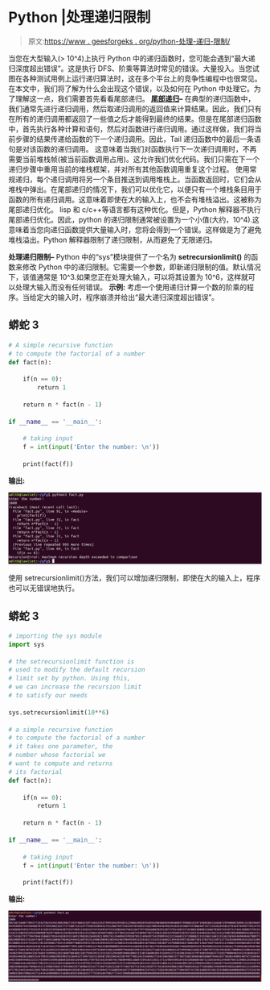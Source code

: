 # Python |处理递归限制

> 原文:[https://www . geesforgeks . org/python-处理-递归-限制/](https://www.geeksforgeeks.org/python-handling-recursion-limit/)

当您在大型输入(> 10^4)上执行 Python 中的递归函数时，您可能会遇到“最大递归深度超出错误”。这是执行 DFS、阶乘等算法时常见的错误。大量投入。当您试图在各种测试用例上运行递归算法时，这在多个平台上的竞争性编程中也很常见。
在本文中，我们将了解为什么会出现这个错误，以及如何在 Python 中处理它。为了理解这一点，我们需要首先看看尾部递归。
[**尾部递归**](https://www.geeksforgeeks.org/tail-recursion/)**–**
在典型的递归函数中，我们通常先进行递归调用，然后取递归调用的返回值来计算结果。因此，我们只有在所有的递归调用都返回了一些值之后才能得到最终的结果。但是在尾部递归函数中，首先执行各种计算和语句，然后对函数进行递归调用。通过这样做，我们将当前步骤的结果传递给函数的下一个递归调用。因此，Tail 递归函数中的最后一条语句是对该函数的递归调用。
这意味着当我们对函数执行下一次递归调用时，不再需要当前堆栈帧(被当前函数调用占用)。这允许我们优化代码。我们只需在下一个递归步骤中重用当前的堆栈框架，并对所有其他函数调用重复这个过程。
使用常规递归，每个递归调用将另一个条目推送到调用堆栈上。当函数返回时，它们会从堆栈中弹出。在尾部递归的情况下，我们可以优化它，以便只有一个堆栈条目用于函数的所有递归调用。这意味着即使在大的输入上，也不会有堆栈溢出。这被称为尾部递归优化。
lisp 和 c/c++等语言都有这种优化。但是，Python 解释器不执行尾部递归优化。因此，python 的递归限制通常被设置为一个小值(大约，10^4).这意味着当您向递归函数提供大量输入时，您将会得到一个错误。这样做是为了避免堆栈溢出。Python 解释器限制了递归限制，从而避免了无限递归。

**处理递归限制–**
Python 中的“sys”模块提供了一个名为 **setrecursionlimit()** 的函数来修改 Python 中的递归限制。它需要一个参数，即新递归限制的值。默认情况下，该值通常是 10^3.如果您正在处理大输入，可以将其设置为 10^6，这样就可以处理大输入而没有任何错误。
**示例:**
考虑一个使用递归计算一个数的阶乘的程序。当给定大的输入时，程序崩溃并给出“最大递归深度超出错误”。

## 蟒蛇 3

```py
# A simple recursive function
# to compute the factorial of a number
def fact(n):

    if(n == 0):
        return 1

    return n * fact(n - 1)

if __name__ == '__main__':

    # taking input
    f = int(input('Enter the number: \n'))

    print(fact(f))
```

**输出:**

![](img/84ee5e3f1a9afb07153525147b816de4.png)

使用 setrecursionlimit()方法，我们可以增加递归限制，即使在大的输入上，程序也可以无错误地执行。

## 蟒蛇 3

```py
# importing the sys module
import sys

# the setrecursionlimit function is
# used to modify the default recursion
# limit set by python. Using this,
# we can increase the recursion limit
# to satisfy our needs

sys.setrecursionlimit(10**6)

# a simple recursive function
# to compute the factorial of a number
# it takes one parameter, the
# number whose factorial we
# want to compute and returns
# its factorial
def fact(n):

    if(n == 0):
        return 1

    return n * fact(n - 1)

if __name__ == '__main__':

    # taking input
    f = int(input('Enter the number: \n'))

    print(fact(f))
```

**输出:**

![](img/7248699aae58c4ee9ad99e0822183524.png)